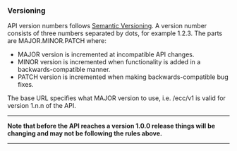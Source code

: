 ### Versioning

API version numbers follows [Semantic Versioning](http://semver.org). A version number consists of three numbers separated by dots, for example 1.2.3. The parts are MAJOR.MINOR.PATCH where:

- MAJOR version is incremented at incompatible API changes.
- MINOR version is incremented when functionality is added in a backwards-compatible manner.
- PATCH version is incremented when making backwards-compatible bug fixes.

The base URL specifies what MAJOR version to use, i.e. /ecc/v1 is valid for version 1.n.n of the API. 

---

__Note that before the API reaches a version 1.0.0 release things will be changing and may not be following the rules above.__

---

